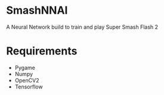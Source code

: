 # SmashNNAI
A Neural Network build to train and play Super Smash Flash 2

# Requirements
- Pygame
- Numpy
- OpenCV2
- Tensorflow
